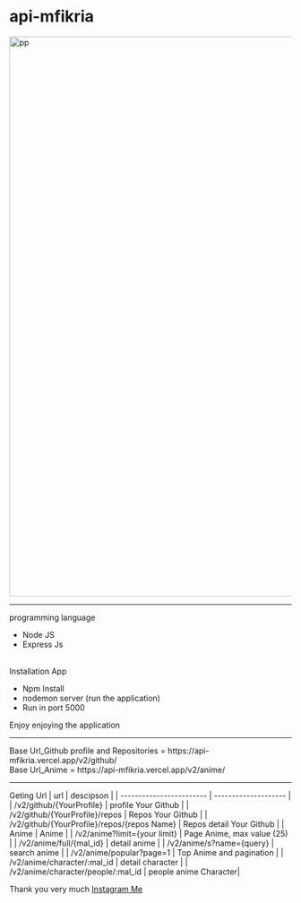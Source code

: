 # api-mfikria

<img src="https://i.pinimg.com/564x/37/e5/4f/37e54f92afe82f5fd1b55b205e7a745f.jpg" alt="pp" width="1000"/>
<hr/>
programming language
<ul>
  <li>Node JS</li>
  <li>Express Js</li>
</ul>
<br>
Installation App
<ul>
  <li>Npm Install</li>
  <li>nodemon server (run the application)</li>
  <li>Run in port 5000</li>
</ul>
Enjoy enjoying the application
<hr/>
Base Url_Github profile and Repositories = https://api-mfikria.vercel.app/v2/github/ <br>
Base Url_Anime = https://api-mfikria.vercel.app/v2/anime/

<hr/>

Geting Url
|      url           |      descipson       |
| ------------------------ | -------------------- |
| /v2/github/{YourProfile}        |      profile Your Github        |
| /v2/github/{YourProfile}/repos  |      Repos Your Github   |
| /v2/github/{YourProfile}/repos/{repos Name}  |      Repos detail Your Github   |
| Anime  |      Anime   |
| /v2/anime?limit={your limit}  |      Page Anime, max value (25)   |
| /v2/anime/full/{mal_id}  | detail anime      |
| /v2/anime/s?name={query}  | search anime      |
| /v2/anime/popular?page=1 | Top Anime and pagination      |
| /v2/anime/character/:mal_id | detail character |
| /v2/anime/character/people/:mal_id | people anime Character|

Thank you very much <a href="https://api-mfikria.vercel.app/instagram">Instagram Me</a>